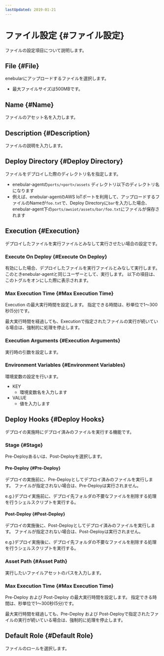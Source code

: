 ```yaml
---
lastUpdated: 2019-01-21
---
```


# ファイル設定 {#ファイル設定}

ファイルの設定項目について説明します。

## File {#File}

enebularにアップロードするファイルを選択します。

- 最大ファイルサイズは500MBです。

## Name {#Name}

ファイルのアセット名を入力します。

## Description {#Description}

ファイルの説明を入力します。

## Deploy Directory {#Deploy Directory}

ファイルをデプロイした際のディレクトリ名を指定します。  

- enebular-agentの`ports/<port>/assets` ディレクトリ以下のディレクトリ名になります
- 例えば、enebular-agentのAWS IoTポートを利用して、アップロードするファイルのNameが`foo.txt`で、Deploy Directoryに`bar`を入力した場合、enebular-agent下の`ports/awsiot/assets/bar/foo.txt`にファイルが保存されます

## Execution {#Execution}

デプロイしたファイルを実行ファイルとみなして実行させたい場合の設定です。

### Execute On Deploy {#Execute On Deploy}

有効にした場合、デプロイしたファイルを実行ファイルとみなして実行します。
このときenebular-agentと同じユーザーとして、実行します。
以下の項目は、このトグルをオンにした際に表示されます。

### Max Execution Time {#Max Execution Time}

Execution の最大実行時間を設定します。
指定できる時間は、秒単位で1〜300秒(5分)です。

最大実行時間を経過しても、Executionで指定されたファイルの実行が続いている場合は、強制的に処理を停止します。

### Execution Arguments {#Execution Arguments}

実行時の引数を設定します。

### Environment Variables {#Environment Variables}

環境変数の設定を行います。

- KEY
    - 環境変数名を入力します
- VALUE
    - 値を入力します

## Deploy Hooks {#Deploy Hooks}

デプロイの実施時にデプロイ済みのファイルを実行する機能です。

### Stage {#Stage}

Pre-Deployあるいは、Post-Deployを選択します。

#### Pre-Deploy {#Pre-Deploy}

デプロイの実施前に、Pre-Deployとしてデプロイ済みのファイルを実行します。
ファイルが指定されない場合は、Pre-Deployは実行されません。

e.g.)デプロイ実施前に、デプロイ先フォルダの不要なファイルを削除する処理を行うシェルスクリプトを実行する。

#### Post-Deploy {#Post-Deploy}

デプロイの実施後に、Post-Deployとしてデプロイ済みのファイルを実行します。
ファイルが指定されない場合は、Post-Deployは実行されません。

e.g.)デプロイ実施後に、デプロイ先フォルダの不要なファイルを削除する処理を行うシェルスクリプトを実行する。

### Asset Path {#Asset Path}

実行したいファイルアセットのパスを入力します。

### Max Execution Time {#Max Execution Time}

Pre-Deploy および Post-Deploy の最大実行時間を設定します。
指定できる時間は、秒単位で1〜300秒(5分)です。

最大実行時間を経過しても、Pre-Deploy および Post-Deployで指定されたファイルの実行が続いている場合は、強制的に処理を停止します。

## Default Role {#Default Role}

ファイルのロールを選択します。

